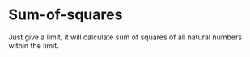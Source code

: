 # Sum-of-squares
Just give a limit, it will calculate sum of squares of all natural numbers within the limit.

